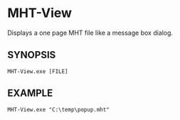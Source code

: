 # MHT-View
Displays a one page MHT file like a message box dialog.

## SYNOPSIS
`MHT-View.exe [FILE]`

## EXAMPLE
`MHT-View.exe "C:\temp\popup.mht"`

